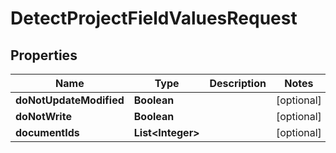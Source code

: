 

# DetectProjectFieldValuesRequest

## Properties

Name | Type | Description | Notes
------------ | ------------- | ------------- | -------------
**doNotUpdateModified** | **Boolean** |  |  [optional]
**doNotWrite** | **Boolean** |  |  [optional]
**documentIds** | **List&lt;Integer&gt;** |  |  [optional]



